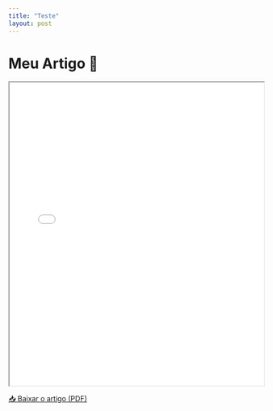 ```yaml
---
title: "Teste"
layout: post
---
```


# Meu Artigo 📄

<iframe src="202008_English.pdf" width="100%" height="600px"></iframe>

[📥 Baixar o artigo (PDF)](202008_English.pdf)
